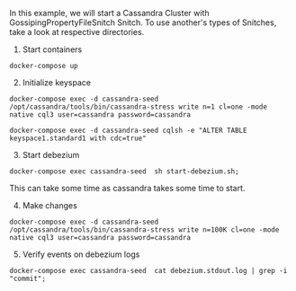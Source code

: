 In this example, we will start a Cassandra Cluster with GossipingPropertyFileSnitch Snitch.
To use another's types of Snitches, take a look at respective directories.
1. Start containers
```
docker-compose up
```
2. Initialize keyspace
```
docker-compose exec -d cassandra-seed /opt/cassandra/tools/bin/cassandra-stress write n=1 cl=one -mode native cql3 user=cassandra password=cassandra
```
```
docker-compose exec -d cassandra-seed cqlsh -e "ALTER TABLE keyspace1.standard1 with cdc=true"
```
3. Start debezium
```
docker-compose exec cassandra-seed  sh start-debezium.sh;
```
This can take some time as cassandra takes some time to start. 

4. Make changes
```
docker-compose exec -d cassandra-seed /opt/cassandra/tools/bin/cassandra-stress write n=100K cl=one -mode native cql3 user=cassandra password=cassandra
```

5. Verify events on debezium logs
```
docker-compose exec cassandra-seed  cat debezium.stdout.log | grep -i "commit";
```
